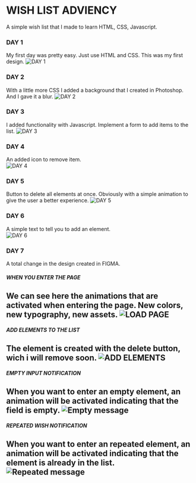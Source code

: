 # WISH LIST ADVIENCY

A simple wish list that I made to learn HTML, CSS, Javascript.

### DAY 1
My first day was pretty easy. Just use HTML and CSS. This was my first design.
![DAY 1](https://github.com/StivenShiquito/Wish-List-Adviency/blob/e615cccd3df1bb5bc5ef9e140acc1226354c1240/Dia%201/DAY%201.gif)

### DAY 2
With a little more CSS I added a background that I created in Photoshop. And I gave it a blur.
![DAY 2](https://github.com/StivenShiquito/Wish-List-Adviency/blob/c68fd799c940ab25820bbce18f7ac0d1c081ba8b/Dia%202/gifs/GIFt%20version%202%20finally.gif)

### DAY 3
I added functionality with Javascript. Implement a form to add items to the list.
![DAY 3](https://github.com/StivenShiquito/Wish-List-Adviency/blob/c68fd799c940ab25820bbce18f7ac0d1c081ba8b/Dia%203/gifs/GIFt%20version%203%20-4.gif)

### DAY 4
An added icon to remove item.                                                 
![DAY 4](https://github.com/StivenShiquito/Wish-List-Adviency/blob/c68fd799c940ab25820bbce18f7ac0d1c081ba8b/Dia%204/gif/GIFt%20version%204.gif)

### DAY 5
Button to delete all elements at once. Obviously with a simple animation to give the user a better experience.
![DAY 5](https://github.com/StivenShiquito/Wish-List-Adviency/blob/c68fd799c940ab25820bbce18f7ac0d1c081ba8b/Dia%205/gif/GIFt%20version%205.gif)

### DAY 6
A simple text to tell you to add an element.                                  
![DAY 6](https://github.com/StivenShiquito/Wish-List-Adviency/blob/c68fd799c940ab25820bbce18f7ac0d1c081ba8b/Dia%206/gif/GIFt%20version%206.gif)

### DAY 7

A total change in the design created in FIGMA.

##### WHEN YOU ENTER THE PAGE
We can see here the animations that are activated when entering the page. New colors, new typography, new assets.
![LOAD PAGE](https://github.com/StivenShiquito/Wish-List-Adviency/blob/463857d3d9fc8a53a6a7e2483fa4332dd14113f0/Dia%207/gifs/Load%20Page.gif)
------------
##### ADD ELEMENTS TO THE LIST
The element is created with the delete button, wich i will remove soon.
![ADD ELEMENTS](https://github.com/StivenShiquito/Wish-List-Adviency/blob/c74ec89ebc14408905b1a8c3cd9f4a7399723c76/Dia%207/gifs/Add%20elements.gif)
------------
##### EMPTY INPUT NOTIFICATION
When you want to enter an empty element, an animation will be activated indicating that the field is empty.
![Empty message](https://github.com/StivenShiquito/Wish-List-Adviency/blob/c74ec89ebc14408905b1a8c3cd9f4a7399723c76/Dia%207/gifs/Empty%20message.gif)
------------
##### REPEATED WISH NOTIFICATION
When you want to enter an repeated element, an animation will be activated indicating that the element is already in the list.
![Repeated message](https://github.com/StivenShiquito/Wish-List-Adviency/blob/c74ec89ebc14408905b1a8c3cd9f4a7399723c76/Dia%207/gifs/Repeated%20wish.gif)
------------
